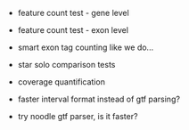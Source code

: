 - feature count test - gene level
- feature count test - exon level

- smart exon tag counting like we do...
- star solo comparison tests

- coverage quantification

- faster interval format instead of gtf parsing?
- try noodle gtf parser, is it faster?
